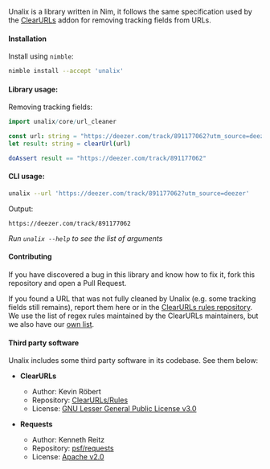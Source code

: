 Unalix is a library written in Nim, it follows the same specification used by the [ClearURLs](https://github.com/ClearURLs/Addon) addon for removing tracking fields from URLs.

#### Installation

Install using `nimble`:

```bash
nimble install --accept 'unalix'
```

#### Library usage:

Removing tracking fields:

```nim
import unalix/core/url_cleaner

const url: string = "https://deezer.com/track/891177062?utm_source=deezer"
let result: string = clearUrl(url)

doAssert result == "https://deezer.com/track/891177062"
```

#### CLI usage:

```bash
unalix --url 'https://deezer.com/track/891177062?utm_source=deezer'
```

Output:

```
https://deezer.com/track/891177062
```

_Run `unalix --help` to see the list of arguments_

#### Contributing

If you have discovered a bug in this library and know how to fix it, fork this repository and open a Pull Request.

If you found a URL that was not fully cleaned by Unalix (e.g. some tracking fields still remains), report them here or in the [ClearURLs rules repository](https://gitlab.com/anti-tracking/ClearURLs/rules/-/issues). We use the list of regex rules maintained by the ClearURLs maintainers, but we also have our [own list](https://github.com/AmanoTeam/Unalix/blob/master/unalix/package_data/rulesets/unalix.json).

#### Third party software

Unalix includes some third party software in its codebase. See them below:

- **ClearURLs**
  - Author: Kevin Röbert
  - Repository: [ClearURLs/Rules](https://github.com/ClearURLs/Rules)
  - License: [GNU Lesser General Public License v3.0](https://gitlab.com/ClearURLs/Rules/blob/master/LICENSE)

- **Requests**
  - Author: Kenneth Reitz
  - Repository: [psf/requests](https://github.com/psf/requests)
  - License: [Apache v2.0](https://github.com/psf/requests/blob/master/LICENSE)
